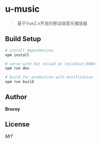 # u-music

> 基于Vue2.x开发的移动端音乐播放器

## Build Setup

``` bash
# install dependencies
npm install

# serve with hot reload at localhost:8080
npm run dev

# build for production with minification
npm run build
```

## Author

**Brucey**

## License

*MIT*